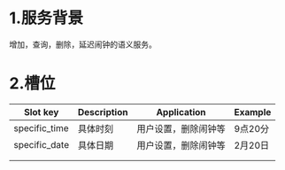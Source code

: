 # 1.服务背景

增加，查询，删除，延迟闹钟的语义服务。

# 2.槽位

| Slot key | Description | Application | Example |
| --- | --- | --- | --- |
| specific\_time | 具体时刻 | 用户设置，删除闹钟等 | 9点20分 |
| specific_date | 具体日期 | 用户设置，删除闹钟等 | 2月20日 |
|  |  |  |  |
|  |  |  |  |

